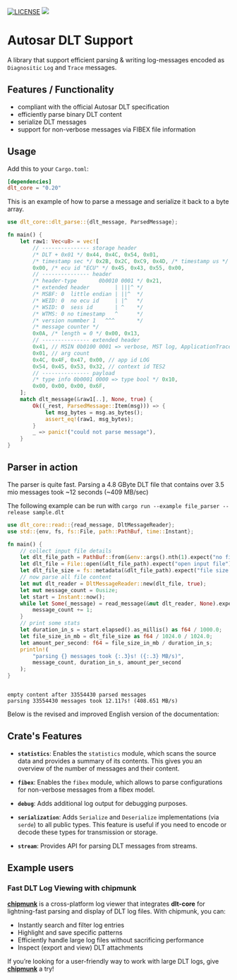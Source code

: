[![LICENSE](https://img.shields.io/github/license/esrlabs/dlt-core?color=blue)](LICENSE.txt)
[![](https://github.com/esrlabs/dlt-core/workflows/CI/badge.svg)](https://github.com/esrlabs/dlt-core/actions)

# Autosar DLT Support

A library that support efficient parsing & writing log-messages encoded as `Diagnositic` `Log` and `Trace` messages.

## Features / Functionality

* compliant with the official Autosar DLT specification
* efficiently parse binary DLT content
* serialize DLT messages
* support for non-verbose messages via FIBEX file information

## Usage

Add this to your `Cargo.toml`:

```toml
[dependencies]
dlt_core = "0.20"
```

This is an example of how to parse a message and serialize it back to a byte array.

```rust
use dlt_core::dlt_parse::{dlt_message, ParsedMessage};

fn main() {
    let raw1: Vec<u8> = vec![
        // --------------- storage header
        /* DLT + 0x01 */ 0x44, 0x4C, 0x54, 0x01,
        /* timestamp sec */ 0x2B, 0x2C, 0xC9, 0x4D, /* timestamp us */ 0x7A, 0xE8, 0x01,
        0x00, /* ecu id "ECU" */ 0x45, 0x43, 0x55, 0x00,
        // --------------- header
        /* header-type       0b0010 0001 */ 0x21,
        /* extended header        | |||^ */
        /* MSBF: 0  little endian | ||^  */
        /* WEID: 0  no ecu id     | |^   */
        /* WSID: 0  sess id       | ^    */
        /* WTMS: 0 no timestamp   ^      */
        /* version nummber 1   ^^^       */
        /* message counter */
        0x0A, /* length = 0 */ 0x00, 0x13,
        // --------------- extended header
        0x41, // MSIN 0b0100 0001 => verbose, MST log, ApplicationTraceType::State
        0x01, // arg count
        0x4C, 0x4F, 0x47, 0x00, // app id LOG
        0x54, 0x45, 0x53, 0x32, // context id TES2
        // --------------- payload
        /* type info 0b0001 0000 => type bool */ 0x10,
        0x00, 0x00, 0x00, 0x6F,
    ];
    match dlt_message(&raw1[..], None, true) {
        Ok((_rest, ParsedMessage::Item(msg))) => {
            let msg_bytes = msg.as_bytes();
            assert_eq!(raw1, msg_bytes);
        }
        _ => panic!("could not parse message"),
    }
}
```

## Parser in action

The parser is quite fast. Parsing a 4.8 GByte DLT file that contains over 3.5 mio messages took ~12 seconds (~409 MB/sec)

The following example can be run with `cargo run --example file_parser --release sample.dlt`

<!-- example start -->
```rust
use dlt_core::read::{read_message, DltMessageReader};
use std::{env, fs, fs::File, path::PathBuf, time::Instant};

fn main() {
    // collect input file details
    let dlt_file_path = PathBuf::from(&env::args().nth(1).expect("no filename given"));
    let dlt_file = File::open(&dlt_file_path).expect("open input file");
    let dlt_file_size = fs::metadata(&dlt_file_path).expect("file size error").len();
    // now parse all file content
    let mut dlt_reader = DltMessageReader::new(dlt_file, true);
    let mut message_count = 0usize;
    let start = Instant::now();
    while let Some(_message) = read_message(&mut dlt_reader, None).expect("read dlt message") {
        message_count += 1;
    }
    // print some stats
    let duration_in_s = start.elapsed().as_millis() as f64 / 1000.0;
    let file_size_in_mb = dlt_file_size as f64 / 1024.0 / 1024.0;
    let amount_per_second: f64 = file_size_in_mb / duration_in_s;
    println!(
        "parsing {} messages took {:.3}s! ({:.3} MB/s)",
        message_count, duration_in_s, amount_per_second
    );
}

```
<!-- example end -->

```

empty content after 33554430 parsed messages
parsing 33554430 messages took 12.117s! (408.651 MB/s)

```

Below is the revised and improved English version of the documentation:

## Crate's Features

* **`statistics`**: Enables the `statistics` module, which scans the source data and provides a summary of its contents. This gives you an overview of the number of messages and their content.

* **`fibex`**: Enables the `fibex` module, which allows to parse configurations for non-verbose messages from a fibex model.

* **`debug`**: Adds additional log output for debugging purposes.

* **`serialization`**: Adds `Serialize` and `Deserialize` implementations (via `serde`) to all public types. This feature is useful if you need to encode or decode these types for transmission or storage.

* **`stream`**: Provides API for parsing DLT messages from streams.

## Example users

### Fast DLT Log Viewing with chipmunk

[**chipmunk**](https://github.com/esrlabs/chipmunk) is a cross-platform log viewer that integrates **dlt-core** for lightning-fast parsing and display of DLT log files. With chipmunk, you can:

- Instantly search and filter log entries  
- Highlight and save specific patterns  
- Efficiently handle large log files without sacrificing performance
- Inspect (export and view) DLT attachments  

If you’re looking for a user-friendly way to work with large DLT logs, give [**chipmunk**](https://github.com/esrlabs/chipmunk) a try!
